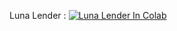 Luna Lender : <a href="https://colab.research.google.com/drive/1SBAJfIf2ARzUAIsdneh3k80-NEImY29u?usp=sharing">
  <img src="https://colab.research.google.com/assets/colab-badge.svg" alt="Luna Lender In Colab"/>
</a>
